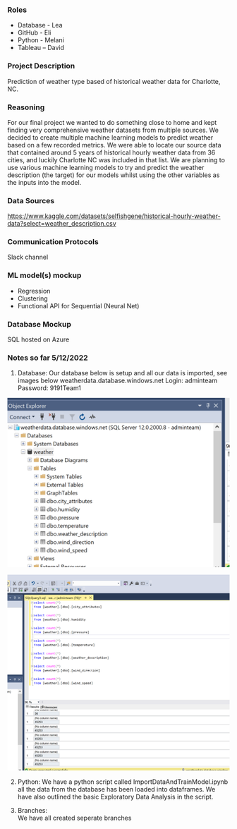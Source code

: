 ### Roles

* Database - Lea
* GitHub - Eli
* Python - Melani
* Tableau – David

### Project Description 

Prediction of weather type based of historical weather data for Charlotte, NC.

### Reasoning

For our final project we wanted to do something close to home and kept finding very comprehensive weather datasets from multiple sources. We decided to create multiple machine learning models to predict weather based on a few recorded metrics. We were able to locate our source data that contained around 5 years of historical hourly weather data from 36 cities, and luckily Charlotte NC was included in that list. We are planning to use various machine learning models to try and predict the weather description (the target) for our models whilst using the other variables as the inputs into the model. 

### Data Sources

https://www.kaggle.com/datasets/selfishgene/historical-hourly-weather-data?select=weather_description.csv

### Communication Protocols

Slack channel

### ML model(s) mockup
* Regression
* Clustering
* Functional API for Sequential (Neural Net) 

### Database Mockup

SQL hosted on Azure

### Notes so far 5/12/2022

1) Database:
Our database below is setup and all our data is imported, see images below
weatherdata.database.windows.net
Login: adminteam
Password: 9191Team1

![Results1](Resources/DatabaseTables.png)

![Results2](Resources/Queries.png)

2) Python:
We have a python script called ImportDataAndTrainModel.ipynb all the data from the database has been loaded into dataframes.  We have also outlined the basic Exploratory Data Analysis in the script.

3) Branches:  
We have all created seperate branches
